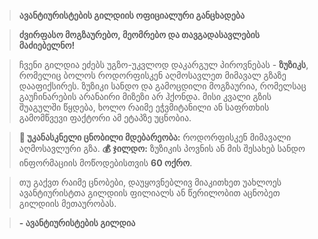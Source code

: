 >**ავანტიურისტების გილდიის ოფიციალური განცხადება**

> **ძვირფასო მოგზაურებო, მეომრებო და თავგადასავლების მაძიებელნო!**

> ჩვენი გილდია ეძებს უგზო-უკვლოდ დაკარგულ პიროვნებას - **ზუზიკს**, რომელიც ბოლოს როდორფისკენ აღმოსავლეთ მიმავალ გზაზე დააფიქსირეს. ზუზიკი სანდო და გამოცდილი მოგზაურია, რომელსაც გაუჩინარების არანაირი მიზეზი არ ჰქონდა. მისი კვალი გზის შუაგულში წყდება, ხოლო რაიმე ეჭვმიტანილი ან საფრთხის გამომწვევი ფაქტორი ამ ეტაპზე უცნობია.

> **📍 უკანასკნელი ცნობილი მდებარეობა:** როდორფისკენ მიმავალი აღმოსავლური გზა. **💰 ჯილდო:** ზუზიკის პოვნის ან მის შესახებ სანდო ინფორმაციის მოწოდებისთვის **60 ოქრო**.

> თუ გაქვთ რაიმე ცნობები, დაუყოვნებლივ მიაკითხეთ უახლოეს ავანტიურისტთა გილდიის ფილიალს ან წერილობით აცნობეთ გილდიის მეთაურობას.

> **- ავანტიურისტების გილდია**